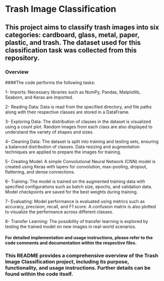 # Trash Image Classification
## This project aims to classify trash images into six categories: cardboard, glass, metal, paper, plastic, and trash. The dataset used for this classification task was collected from this repository.

### Overview
####The code performs the following tasks:

1- Imports: Necessary libraries such as NumPy, Pandas, Matplotlib, Seaborn, and Keras are imported.

2- Reading Data: Data is read from the specified directory, and file paths along with their respective classes are stored in a DataFrame.

3- Exploring Data: The distribution of classes in the dataset is visualized using a count plot. Random images from each class are also displayed to understand the variety of shapes and sizes.

4- Cleaning Data: The dataset is split into training and testing sets, ensuring a balanced distribution of classes. Data resizing and augmentation techniques are applied to prepare the images for training.

5- Creating Model: A simple Convolutional Neural Network (CNN) model is created using Keras with layers for convolution, max-pooling, dropout, flattening, and dense connections.

6- Training: The model is trained on the augmented training data with specified configurations such as batch size, epochs, and validation data. Model checkpoints are saved for the best weights during training.

7- Evaluating: Model performance is evaluated using metrics such as accuracy, precision, recall, and F1 score. A confusion matrix is also plotted to visualize the performance across different classes.

8- Transfer Learning: The possibility of transfer learning is explored by testing the trained model on new images in real-world scenarios.

#### For detailed implementation and usage instructions, please refer to the code comments and documentation within the respective files.

### This README provides a comprehensive overview of the Trash Image Classification project, including its purpose, functionality, and usage instructions. Further details can be found within the code itself.
